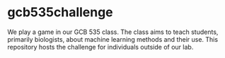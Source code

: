 # gcb535challenge
We play a game in our GCB 535 class. The class aims to teach students, primarily biologists, about machine learning methods and their use. This repository hosts the challenge for individuals outside of our lab.
